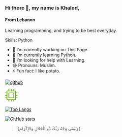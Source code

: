 ### Hi there 👋, my name is Khaled,
#### From Lebanon 
Learning programming, and trying to be best everyday.

Skills: Python

- 🔭 I’m currently working on This Page. 
- 🌱 I’m currently learning Python. 
- 🤔 I’m looking for help with Learning. 
- 😄 Pronouns: Muslim. 
- ⚡ Fun fact: I like potato. 


[<img src='https://cdn.jsdelivr.net/npm/simple-icons@3.0.1/icons/github.svg' alt='github' height='40'>](https://github.com/TheKhaledH)  

<a href='https://docs.github.com/en/developers'><img src='https://raw.githubusercontent.com/acervenky/animated-github-badges/master/assets/devbadge.gif' width='40' height='40'></a> 

[![Top Langs](https://github-readme-stats.vercel.app/api/top-langs/?username=TheKhaledH)](https://github.com/anuraghazra/github-readme-stats)

![GitHub stats](https://github-readme-stats.vercel.app/api?username=TheKhaledH&show_icons=true)  

>{وَيَبْقَى وَجْهُ رَبِّكَ ذُو الْجَلالِ وَالإِكْرَامِ}
